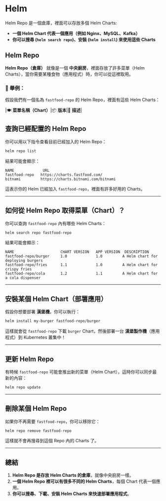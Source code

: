# Helm

Helm Repo 是一個倉庫，裡面可以存放多個 Helm Charts:

- **一個 Helm Chart 代表一個應用（例如 Nginx、MySQL、Kafka）**
- **你可以搜尋 (`helm search repo`)、安裝 (`helm install`) 來使用這些 Charts**


## Helm Repo

**Helm Repo（倉庫）** 就像是一個 **中央廚房**，裡面存放了許多菜單（Helm Charts），當你需要某種食物（應用程式）時，你可以從這裡取用。
### 📌 舉例：

假設我們有一個名為 `fastfood-repo` 的 Helm Repo，裡面有這些 Helm Charts：

|🍽️ **菜單名稱（Chart）**|📦 **版本**|🍔 **描述**|

## 查詢已經配置的 Helm Repo

你可以用以下指令查看目前已經加入的 Helm Repo：

```bash
helm repo list
```

結果可能會顯示：

```
NAME             URL                                      
fastfood-repo   https://charts.fastfood.com/             
bitnami         https://charts.bitnami.com/bitnami       
```

這表示你的 Helm 已經加入 `fastfood-repo`，裡面有許多好用的 Charts。

---

## 如何從 Helm Repo 取得菜單（Chart）？

你可以查詢 `fastfood-repo` 內有哪些 Helm Charts：

```bash
helm search repo fastfood-repo
```

結果可能會顯示：

```
NAME                     CHART VERSION   APP VERSION  DESCRIPTION
fastfood-repo/burger     1.0             1.0         A Helm chart for deploying burgers
fastfood-repo/fries      1.1             1.0         A Helm chart for crispy fries
fastfood-repo/cola       1.2             1.1         A Helm chart for a cola dispenser
```

---

## 安裝某個 Helm Chart（部署應用）

假設你想要部署 **漢堡機**，你可以執行：

```bash
helm install my-burger fastfood-repo/burger
```

這樣就會從 `fastfood-repo` 下載 `burger` Chart，然後部署一台 **漢堡製作機**（應用程式）到 Kubernetes 叢集中！ 

---

## 更新 Helm Repo

有時候 `fastfood-repo` 可能會推出新的菜單（Helm Chart），這時你可以同步最新的內容：

```bash
helm repo update
```

---

## 刪除某個 Helm Repo

如果你不再需要 `fastfood-repo`，你可以移除它：

```bash
helm repo remove fastfood-repo
```

這樣就不會再搜尋到這個 Repo 內的 Charts 了。

---

## 總結

1. **Helm Repo 是存放 Helm Charts 的倉庫**，就像中央廚房一樣。
2. **一個 Helm Repo 裡可以有很多不同的 Helm Charts**，每個 Chart 代表一個應用。 
3. **你可以搜尋、下載、安裝 Helm Charts 來快速部署應用程式**。
